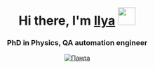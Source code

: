 <h1 align="center">Hi there, I'm <a href="https://www.researchgate.net/profile/I-Samoilov" target="_blank">Ilya</a> 
<img src="https://media3.giphy.com/media/1GEATImIxEXVR79Dhk/giphy.gif?cid=ecf05e477w0w96tnal12cdc3b5hhos70n8kx0epvhipi4dp8&rid=giphy.gif&ct=g" height="40"/></h1>
<h3 align="center">PhD in Physics, QA automation engineer </h3>
<!DOCTYPE html>
<html>
 <head>
  <meta charset="utf-8">
 </head>
 <body>
  <p align="center">
   <a href="https://www.codewars.com/users/SamoilovIS"><img src="https://www.codewars.com/users/SamoilovIS/badges/large" alt="Панда"></a>
  </p>
 </body>
</html>
